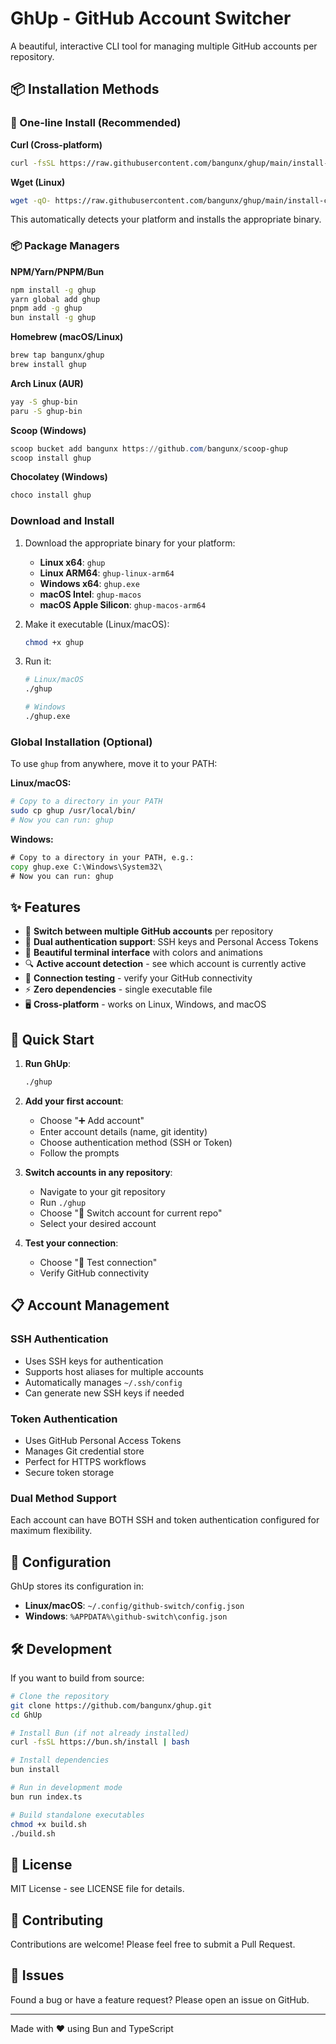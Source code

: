 # GhUp - GitHub Account Switcher

A beautiful, interactive CLI tool for managing multiple GitHub accounts per repository.

## 📦 Installation Methods

### 🚀 One-line Install (Recommended)

**Curl (Cross-platform)**
```bash
curl -fsSL https://raw.githubusercontent.com/bangunx/ghup/main/install-curl.sh | bash
```

**Wget (Linux)**
```bash
wget -qO- https://raw.githubusercontent.com/bangunx/ghup/main/install-curl.sh | bash
```

This automatically detects your platform and installs the appropriate binary.

### 📦 Package Managers

**NPM/Yarn/PNPM/Bun**
```bash
npm install -g ghup
yarn global add ghup
pnpm add -g ghup
bun install -g ghup
```

**Homebrew (macOS/Linux)**
```bash
brew tap bangunx/ghup
brew install ghup
```

**Arch Linux (AUR)**
```bash
yay -S ghup-bin
paru -S ghup-bin
```

**Scoop (Windows)**
```powershell
scoop bucket add bangunx https://github.com/bangunx/scoop-ghup
scoop install ghup
```

**Chocolatey (Windows)**
```powershell
choco install ghup
```

### Download and Install

1. Download the appropriate binary for your platform:
   - **Linux x64**: `ghup`
   - **Linux ARM64**: `ghup-linux-arm64`
   - **Windows x64**: `ghup.exe`
   - **macOS Intel**: `ghup-macos`
   - **macOS Apple Silicon**: `ghup-macos-arm64`

2. Make it executable (Linux/macOS):
   ```bash
   chmod +x ghup
   ```

3. Run it:
   ```bash
   # Linux/macOS
   ./ghup
   
   # Windows
   ./ghup.exe
   ```

### Global Installation (Optional)

To use `ghup` from anywhere, move it to your PATH:

**Linux/macOS:**
```bash
# Copy to a directory in your PATH
sudo cp ghup /usr/local/bin/
# Now you can run: ghup
```

**Windows:**
```cmd
# Copy to a directory in your PATH, e.g.:
copy ghup.exe C:\Windows\System32\
# Now you can run: ghup
```

## ✨ Features

- 🔄 **Switch between multiple GitHub accounts** per repository
- 🔐 **Dual authentication support**: SSH keys and Personal Access Tokens
- 🎨 **Beautiful terminal interface** with colors and animations
- 🔍 **Active account detection** - see which account is currently active
- 🧪 **Connection testing** - verify your GitHub connectivity
- ⚡ **Zero dependencies** - single executable file
- 🖥️ **Cross-platform** - works on Linux, Windows, and macOS

## 🚀 Quick Start

1. **Run GhUp**:
   ```bash
   ./ghup
   ```

2. **Add your first account**:
   - Choose "➕ Add account"
   - Enter account details (name, git identity)
   - Choose authentication method (SSH or Token)
   - Follow the prompts

3. **Switch accounts in any repository**:
   - Navigate to your git repository
   - Run `./ghup`
   - Choose "🔄 Switch account for current repo"
   - Select your desired account

4. **Test your connection**:
   - Choose "🧪 Test connection"
   - Verify GitHub connectivity

## 📋 Account Management

### SSH Authentication
- Uses SSH keys for authentication
- Supports host aliases for multiple accounts
- Automatically manages `~/.ssh/config`
- Can generate new SSH keys if needed

### Token Authentication  
- Uses GitHub Personal Access Tokens
- Manages Git credential store
- Perfect for HTTPS workflows
- Secure token storage

### Dual Method Support
Each account can have BOTH SSH and token authentication configured for maximum flexibility.

## 🔧 Configuration

GhUp stores its configuration in:
- **Linux/macOS**: `~/.config/github-switch/config.json`
- **Windows**: `%APPDATA%\github-switch\config.json`

## 🛠️ Development

If you want to build from source:

```bash
# Clone the repository
git clone https://github.com/bangunx/ghup.git
cd GhUp

# Install Bun (if not already installed)
curl -fsSL https://bun.sh/install | bash

# Install dependencies
bun install

# Run in development mode
bun run index.ts

# Build standalone executables
chmod +x build.sh
./build.sh
```

## 📄 License

MIT License - see LICENSE file for details.

## 🤝 Contributing

Contributions are welcome! Please feel free to submit a Pull Request.

## 🐛 Issues

Found a bug or have a feature request? Please open an issue on GitHub.

---

Made with ❤️ using Bun and TypeScript
